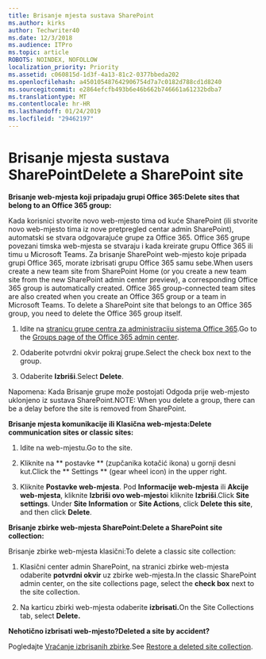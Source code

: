 ```yaml
---
title: Brisanje mjesta sustava SharePoint
ms.author: kirks
author: Techwriter40
ms.date: 12/3/2018
ms.audience: ITPro
ms.topic: article
ROBOTS: NOINDEX, NOFOLLOW
localization_priority: Priority
ms.assetid: c060815d-1d3f-4a13-81c2-0377bbeda202
ms.openlocfilehash: a450105487642906754d7a7c0182d788cd1d8240
ms.sourcegitcommit: e2864efcfb493b6e46b662b746661a61232bdba7
ms.translationtype: MT
ms.contentlocale: hr-HR
ms.lasthandoff: 01/24/2019
ms.locfileid: "29462197"
---
```

# <a name="delete-a-sharepoint-site"></a><span data-ttu-id="c10c4-102">Brisanje mjesta sustava SharePoint</span><span class="sxs-lookup"><span data-stu-id="c10c4-102">Delete a SharePoint site</span></span>

 <span data-ttu-id="c10c4-103">**Brisanje web-mjesta koji pripadaju grupi Office 365:**</span><span class="sxs-lookup"><span data-stu-id="c10c4-103">**Delete sites that belong to an Office 365 group:**</span></span>
  
<span data-ttu-id="c10c4-p101">Kada korisnici stvorite novo web-mjesto tima od kuće SharePoint (ili stvorite novo web-mjesto tima iz nove pretpregled centar admin SharePoint), automatski se stvara odgovarajuće grupe za Office 365. Office 365 grupe povezani timska web-mjesta se stvaraju i kada kreirate grupu Office 365 ili timu u Microsoft Teams. Za brisanje SharePoint web-mjesto koje pripada grupi Office 365, morate izbrisati grupu Office 365 samu sebe.</span><span class="sxs-lookup"><span data-stu-id="c10c4-p101">When users create a new team site from SharePoint Home (or you create a new team site from the new SharePoint admin center preview), a corresponding Office 365 group is automatically created. Office 365 group-connected team sites are also created when you create an Office 365 group or a team in Microsoft Teams. To delete a SharePoint site that belongs to an Office 365 group, you need to delete the Office 365 group itself.</span></span> 
  
1. <span data-ttu-id="c10c4-107">Idite na [stranicu grupe centra za administraciju sistema Office 365](https://portal.office.com/adminportal/home#/groups).</span><span class="sxs-lookup"><span data-stu-id="c10c4-107">Go to the [Groups page of the Office 365 admin center](https://portal.office.com/adminportal/home#/groups).</span></span>
  
2. <span data-ttu-id="c10c4-108">Odaberite potvrdni okvir pokraj grupe.</span><span class="sxs-lookup"><span data-stu-id="c10c4-108">Select the check box next to the group.</span></span>
  
3. <span data-ttu-id="c10c4-109">Odaberite **Izbriši**.</span><span class="sxs-lookup"><span data-stu-id="c10c4-109">Select **Delete**.</span></span> 
  
<span data-ttu-id="c10c4-110">Napomena: Kada Brisanje grupe može postojati Odgoda prije web-mjesto uklonjeno iz sustava SharePoint.</span><span class="sxs-lookup"><span data-stu-id="c10c4-110">NOTE: When you delete a group, there can be a delay before the site is removed from SharePoint.</span></span>
  
 <span data-ttu-id="c10c4-111">**Brisanje mjesta komunikacije ili Klasična web-mjesta:**</span><span class="sxs-lookup"><span data-stu-id="c10c4-111">**Delete communication sites or classic sites:**</span></span>
  
1. <span data-ttu-id="c10c4-112">Idite na web-mjestu.</span><span class="sxs-lookup"><span data-stu-id="c10c4-112">Go to the site.</span></span>
  
2. <span data-ttu-id="c10c4-113">Kliknite na \*\* postavke \*\* (zupčanika kotačić ikona) u gornji desni kut.</span><span class="sxs-lookup"><span data-stu-id="c10c4-113">Click the \*\* Settings \*\* (gear wheel icon) in the upper right.</span></span> 
  
3. <span data-ttu-id="c10c4-p102">Kliknite **Postavke web-mjesta**. Pod **Informacije web-mjesta** ili **Akcije web-mjesta**, kliknite **Izbriši ovo web-mjesto**i kliknite **Izbriši**.</span><span class="sxs-lookup"><span data-stu-id="c10c4-p102">Click **Site settings**. Under **Site Information** or **Site Actions**, click **Delete this site**, and then click **Delete**.</span></span> 
  
 <span data-ttu-id="c10c4-116">**Brisanje zbirke web-mjesta SharePoint:**</span><span class="sxs-lookup"><span data-stu-id="c10c4-116">**Delete a SharePoint site collection:**</span></span>
  
<span data-ttu-id="c10c4-117">Brisanje zbirke web-mjesta klasični:</span><span class="sxs-lookup"><span data-stu-id="c10c4-117">To delete a classic site collection:</span></span>
  
1. <span data-ttu-id="c10c4-118">Klasični center admin SharePoint, na stranici zbirke web-mjesta odaberite **potvrdni okvir** uz zbirke web-mjesta.</span><span class="sxs-lookup"><span data-stu-id="c10c4-118">In the classic SharePoint admin center, on the site collections page, select the **check box** next to the site collection.</span></span> 
  
2. <span data-ttu-id="c10c4-119">Na karticu zbirki web-mjesta odaberite **izbrisati.**</span><span class="sxs-lookup"><span data-stu-id="c10c4-119">On the Site Collections tab, select **Delete.**</span></span>
  
 <span data-ttu-id="c10c4-120">**Nehotično izbrisati web-mjesto?**</span><span class="sxs-lookup"><span data-stu-id="c10c4-120">**Deleted a site by accident?**</span></span>
  
<span data-ttu-id="c10c4-121">Pogledajte [Vraćanje izbrisanih zbirke](https://go.microsoft.com/fwlink/?linkid=867660).</span><span class="sxs-lookup"><span data-stu-id="c10c4-121">See [Restore a deleted site collection](https://go.microsoft.com/fwlink/?linkid=867660).</span></span>
  

